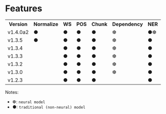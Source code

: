 # Features

<table>
<tr>
<th>Version</th>
<th>Normalize</td>
<th>WS</td>
<th>POS</td>
<th>Chunk</td>
<th>Dependency</td>
<th>NER</td>
<th>Classify</td>
<th>Sentiment</td>
</tr>
<tr>
<td>v1.4.0a2</td>
<td>●</td>
<td>●</td>
<td>●</td>
<td>●</td>
<td>❆</td>
<td>●❆</td>
<td>●</td>
<td>●</td>
</tr>
<tr>
<td>v1.3.5</td>
<td>●</td>
<td>●</td>
<td>●</td>
<td>●</td>
<td>❆</td>
<td>●</td>
<td>●</td>
<td>●</td>
</tr>
<tr>
<td>v1.3.4</td>
<td></td>
<td>●</td>
<td>●</td>
<td>●</td>
<td>❆</td>
<td>●</td>
<td>●</td>
<td>●</td>
</tr>
<tr>
<td>v1.3.3</td>
<td></td>
<td>●</td>
<td>●</td>
<td>●</td>
<td>❆</td>
<td>●</td>
<td>●</td>
<td>●</td>
</tr>
<td>v1.3.2</td>
<td></td>
<td>●</td>
<td>●</td>
<td>●</td>
<td>❆</td>
<td>●</td>
<td>●</td>
<td>●</td>
</tr>
<tr>
<td>v1.3.0</td>
<td></td>
<td>●</td>
<td>●</td>
<td>●</td>
<td>❆</td>
<td>●</td>
<td>●</td>
<td>●</td>
</tr>
<td>v1.2.3</td>
<td></td>
<td>●</td>
<td>●</td>
<td>●</td>
<td></td>
<td>●</td>
<td>●</td>
<td>●</td>
</tr>
</table>

Notes:

* ❆: `neural model`
* ●: `traditional (non-neural) model`